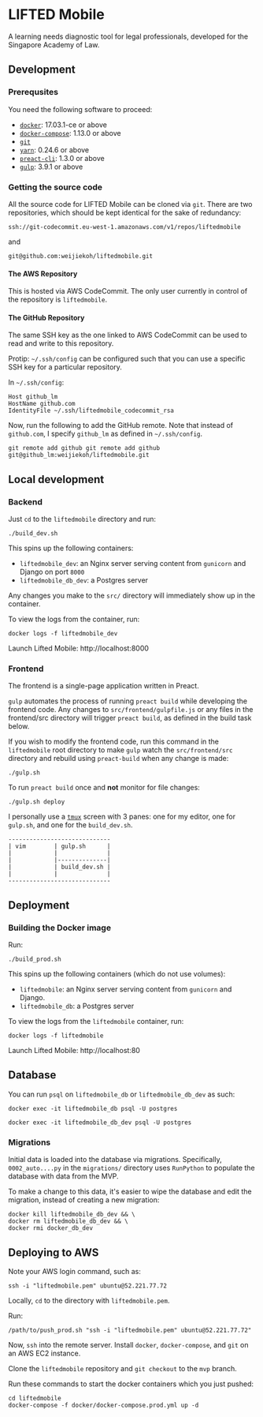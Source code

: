 # LIFTED Mobile

A learning needs diagnostic tool for legal professionals, developed for the
Singapore Academy of Law.

## Development

### Prerequsites

You need the following software to proceed:

- [`docker`](https://www.docker.com/community-edition): 17.03.1-ce or above
- [`docker-compose`](https://docs.docker.com/compose/install/): 1.13.0 or above
- [`git`](https://git-scm.com/)
- [`yarn`](https://yarnpkg.com/en/): 0.24.6 or above
- [`preact-cli`](https://github.com/developit/preact-cli): 1.3.0 or above
- [`gulp`](http://gulpjs.com/): 3.9.1 or above

### Getting the source code

All the source code for LIFTED Mobile can be cloned via `git`. There are two
repositories, which should be kept identical for the sake of redundancy:

`ssh://git-codecommit.eu-west-1.amazonaws.com/v1/repos/liftedmobile`

and

`git@github.com:weijiekoh/liftedmobile.git`

#### The AWS Repository

This is hosted via AWS CodeCommit. The only user currently in control of the
repository is `liftedmobile`.

#### The GitHub Repository

The same SSH key as the one linked to AWS CodeCommit can be used to read and
write to this repository.

Protip: `~/.ssh/config` can be configured such that you can use a specific SSH
key for a particular repository.


In `~/.ssh/config`:
```
Host github_lm
HostName github.com
IdentityFile ~/.ssh/liftedmobile_codecommit_rsa
```

Now, run the following to add the GitHub remote. Note that instead of `github.com`, I specify `github_lm` as defined in `~/.ssh/config`.

```
git remote add github git remote add github git@github_lm:weijiekoh/liftedmobile.git
```


## Local development

### Backend 
Just `cd` to the `liftedmobile` directory and run:

```
./build_dev.sh
```

This spins up the following containers:
- `liftedmobile_dev`: an Nginx server serving content from `gunicorn` and
  Django on port `8000`
- `liftedmobile_db_dev`: a Postgres server

Any changes you make to the `src/` directory will immediately show up in the
container.


To view the logs from the container, run:

```
docker logs -f liftedmobile_dev
```

Launch Lifted Mobile: http://localhost:8000

### Frontend

The frontend is a single-page application written in Preact. 

`gulp` automates the process of running `preact build` while developing the
frontend code. Any changes to `src/frontend/gulpfile.js` or any files in the
frontend/src directory will trigger `preact build`, as defined in the build
task below.

If you wish to modify the frontend code, run this command in the `liftedmobile`
root directory to make `gulp` watch the `src/frontend/src` directory and
rebuild using `preact-build` when any change is made:

```
./gulp.sh
```

To run `preact build` once and **not** monitor for file changes:

```
./gulp.sh deploy
```

I personally use a [`tmux`](https://tmux.github.io/) screen with 3 panes: one
for my editor, one for `gulp.sh`, and one for the `build_dev.sh`.

```
-----------------------------
| vim        | gulp.sh      |
|            |              |
|            |--------------|
|            | build_dev.sh |
|            |              |
-----------------------------
```


## Deployment

### Building the Docker image

Run:

```
./build_prod.sh
```

This spins up the following containers (which do not use volumes):
- `liftedmobile`: an Nginx server serving content from `gunicorn` and Django.
- `liftedmobile_db`: a Postgres server

To view the logs from the `liftedmobile` container, run:

```
docker logs -f liftedmobile
```

Launch Lifted Mobile: http://localhost:80

## Database

You can run `psql` on `liftedmobile_db` or `liftedmobile_db_dev` as such:

```
docker exec -it liftedmobile_db psql -U postgres
```

```
docker exec -it liftedmobile_db_dev psql -U postgres
```

### Migrations

Initial data is loaded into the database via migrations. Specifically, 
`0002_auto....py` in the `migrations/` directory uses `RunPython`
to populate the database with data from the MVP.

To make a change to this data, it's easier to wipe the database and edit the
migration, instead of creating a new migration:

```
docker kill liftedmobile_db_dev && \
docker rm liftedmobile_db_dev && \
docker rmi docker_db_dev
```

## Deploying to AWS


Note your AWS login command, such as:

```
ssh -i "liftedmobile.pem" ubuntu@52.221.77.72
```

Locally, `cd` to the directory with `liftedmobile.pem`.

Run:

```
/path/to/push_prod.sh "ssh -i "liftedmobile.pem" ubuntu@52.221.77.72"
```

Now, `ssh` into the remote server.  Install `docker`, `docker-compose`, and
`git` on an AWS EC2 instance.

Clone the `liftedmobile` repository and `git checkout` to the `mvp` branch.

Run these commands to start the docker containers which you just pushed:

```
cd liftedmobile
docker-compose -f docker/docker-compose.prod.yml up -d
```
